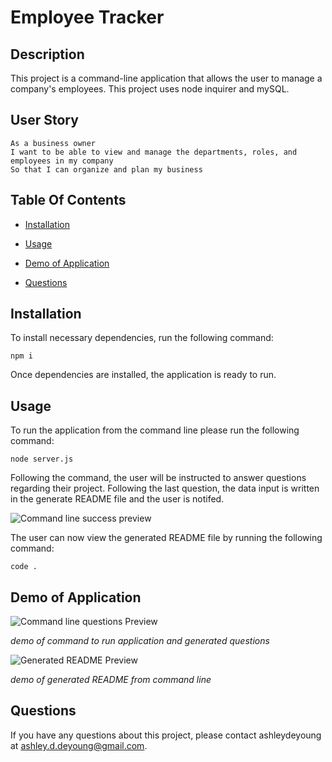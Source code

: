 # Employee Tracker

  ## Description
  
  This project is a command-line application that allows the user to manage a company's employees. This project uses node inquirer and mySQL.

  ## User Story

```
As a business owner
I want to be able to view and manage the departments, roles, and employees in my company
So that I can organize and plan my business
```


  ## Table Of Contents
  
  * [Installation](#installation)
  
  * [Usage](#usage)
  
  * [Demo of Application](#demo-of-application)
  
  * [Questions](#questions)
  
  ## Installation
  
  To install necessary dependencies, run the following command:
  
  ```
  npm i
  ```
  Once dependencies are installed, the application is ready to run. 

  ## Usage

  To run the application from the command line please run the following command:

  ```
  node server.js
  ``` 
  
  Following the command, the user will be instructed to answer questions regarding their project. Following the last question, the data input is written in the generate README file and the user is notifed.


  ![Command line success preview](Assets/success-preview.png)
  

  The user can now view the generated README file by running the following command:

  ```
  code .
  ``` 


  
  ## Demo of Application
  ![Command line questions Preview](Assets/questions-preview.gif)

  *demo of command to run application and generated questions*

  ![Generated README Preview](Assets/generated-README.gif)
  
  *demo of generated README from command line*


  ## Questions
  
  If you have any questions about this project, please contact ashleydeyoung at ashley.d.deyoung@gmail.com.